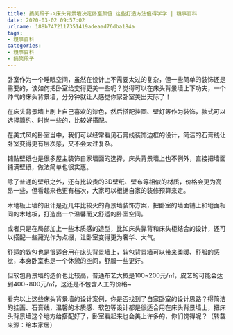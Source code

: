 ```yaml
---
title: 搞笑段子->床头背景墙决定卧室颜值 这些打造方法值得学学 | 糗事百科
date: 2020-03-02 09:57:02
urlname: 188b7472117351419adeaad76dba184a
tags: 
- 糗事百科
categories:
- 糗事百科
- 搞笑段子
---
```

卧室作为一个睡眠空间，虽然在设计上不需要太过的复杂，但一些简单的装饰还是需要的，该如何把卧室给变得更美一些呢？觉得可以在床头背景墙上下功夫，一个帅气的床头背景墙，分分钟就让人感觉你家卧室美出天际了！

在床头背景墙上刷上自己喜欢的漆色，然后搭配挂画、壁灯等作为装饰，款式可以选择简约、时尚一些的，比较好搭配。

在美式风的卧室当中，我们可以经常看见石膏线装饰边框的设计，简洁的石膏线让卧室变得更有层次感，又不会太过复杂。

铺贴壁纸也是很多屋主装饰自家墙面的选择，床头背景墙上也不例外，直接把墙面铺满壁纸，做法简单也很实惠。

除了普通的壁纸之外，还有比较贵的3D壁纸、壁布等相似的材质，价格会更为高昂一些，但看起来也更有档次，大家可以根据自家的装修预算来定。

木地板上墙的设计是近几年比较火的背景墙装饰方案，把卧室的墙面铺上和地面相同的木地板，打造出一个温馨而又舒适的卧室空间。

或者只是在局部加上一些木质感的造型，比如床头靠背和床头柜结合的设计，还可以搭配一些藏光作为点缀，让卧室变得更为奢华、大气。

舒适的软包也是很适合用在床头背景墙上，软包背景墙可以带来柔暖、舒服的感觉，本身卧室也是一个休憩的空间，舒服一些更好。

但软包背景墙的造价也比较高，普通布艺大概是100~200元/㎡，皮艺的可能会达到400~800元/㎡，这还是不包含人工的价格~

看完以上这些床头背景墙的设计案例，你是否找到了自家卧室的设计思路？得简洁的挂画、石膏线，温馨的木质感、软包等设计都是很适合用在床头背景墙上，把床头背景墙这个地方给搭配好了，卧室看起来也会美上许多的，你们觉得呢？（转载来源：绘本家居）


